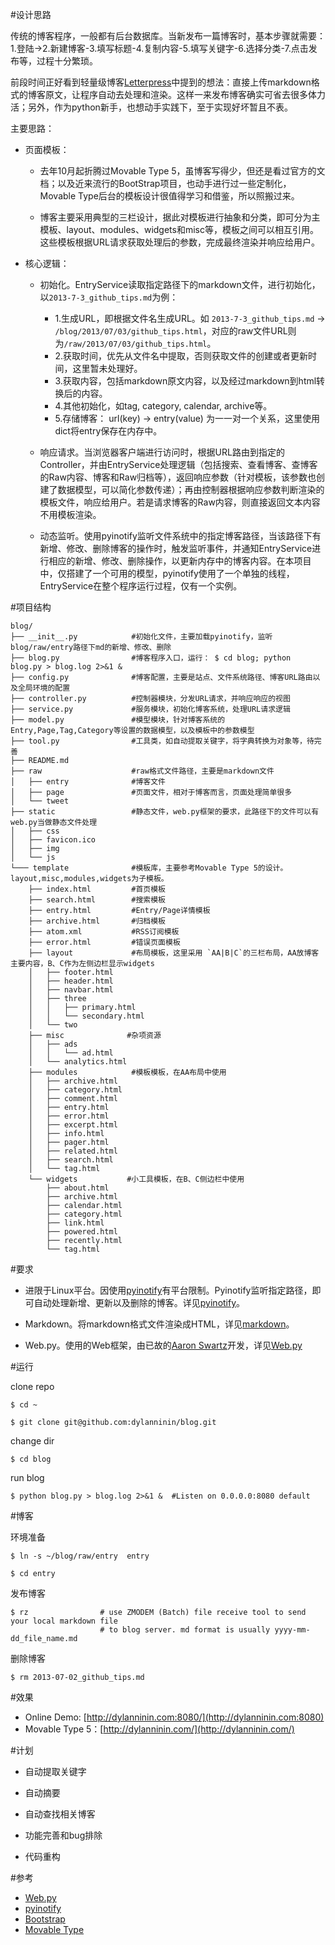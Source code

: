 #设计思路

传统的博客程序，一般都有后台数据库。当新发布一篇博客时，基本步骤就需要：1.登陆->2.新建博客-3.填写标题-4.复制内容-5.填写关键字-6.选择分类-7.点击发布等，过程十分繁琐。

前段时间正好看到轻量级博客[Letterpress](https://github.com/an0/Letterpress)中提到的想法：直接上传markdown格式的博客原文，让程序自动去处理和渲染。这样一来发布博客确实可省去很多体力活；另外，作为python新手，也想动手实践下，至于实现好坏暂且不表。

主要思路：

* 页面模板：

	* 去年10月起折腾过Movable Type 5，虽博客写得少，但还是看过官方的文档；以及近来流行的BootStrap项目，也动手进行过一些定制化，Movable Type后台的模板设计很值得学习和借鉴，所以照搬过来。

	* 博客主要采用典型的三栏设计，据此对模板进行抽象和分类，即可分为主模板、layout、modules、widgets和misc等，模板之间可以相互引用。这些模板根据URL请求获取处理后的参数，完成最终渲染并响应给用户。

* 核心逻辑：

	* 初始化。EntryService读取指定路径下的markdown文件，进行初始化，以`2013-7-3_github_tips.md`为例：
		
		* 1.生成URL，即根据文件名生成URL。如 `2013-7-3_github_tips.md` -> `/blog/2013/07/03/github_tips.html`，对应的raw文件URL则为`/raw/2013/07/03/github_tips.html`。
		* 2.获取时间，优先从文件名中提取，否则获取文件的创建或者更新时间，这里暂未处理好。
	    * 3.获取内容，包括markdown原文内容，以及经过markdown到html转换后的内容。
		* 4.其他初始化，如tag, category, calendar, archive等。
		* 5.存储博客： url(key) -> entry(value) 为一一对一个关系，这里使用dict将entry保存在内存中。

	* 响应请求。当浏览器客户端进行访问时，根据URL路由到指定的Controller，并由EntryService处理逻辑（包括搜索、查看博客、查博客的Raw内容、博客和Raw归档等），返回响应参数（针对模板，该参数也创建了数据模型，可以简化参数传递）；再由控制器根据响应参数判断渲染的模板文件，响应给用户。若是请求博客的Raw内容，则直接返回文本内容不用模板渲染。

    * 动态监听。使用pyinotify监听文件系统中的指定博客路径，当该路径下有新增、修改、删除博客的操作时，触发监听事件，并通知EntryService进行相应的新增、修改、删除操作，以更新内存中的博客内容。在本项目中，仅搭建了一个可用的模型，pyinotify使用了一个单独的线程，EntryService在整个程序运行过程，仅有一个实例。

#项目结构

	blog/
	├── __init__.py            #初始化文件，主要加载pyinotify，监听blog/raw/entry路径下md的新增、修改、删除
	├── blog.py                #博客程序入口，运行： $ cd blog; python blog.py > blog.log 2>&1 &
	├── config.py			   #博客配置，主要是站点、文件系统路径、博客URL路由以及全局环境的配置
	├── controller.py		   #控制器模块，分发URL请求，并响应响应的视图
	├── service.py			   #服务模块，初始化博客系统，处理URL请求逻辑
	├── model.py			   #模型模块，针对博客系统的Entry,Page,Tag,Category等设置的数据模型，以及模板中的参数模型
	├── tool.py				   #工具类，如自动提取关键字，将字典转换为对象等，待完善
	├── README.md
	├── raw					   #raw格式文件路径，主要是markdown文件
	│   ├── entry			   #博客文件
	│   ├── page			   #页面文件，相对于博客而言，页面处理简单很多
	│   └── tweet				
	├── static				   #静态文件，web.py框架的要求，此路径下的文件可以有web.py当做静态文件处理
	│   ├── css
	│   ├── favicon.ico
	│   ├── img
	│   └── js
	└─── template			   #模板库，主要参考Movable Type 5的设计。layout,misc,modules,widgets为子模板。
	    ├── index.html	       #首页模板
	    ├── search.html		   #搜索模板
	    ├── entry.html		   #Entry/Page详情模板
	    ├── archive.html	   #归档模板
	    ├── atom.xml		   #RSS订阅模板
	    ├── error.html		   #错误页面模板
	    ├── layout			   #布局模板，这里采用 `AA|B|C`的三栏布局，AA放博客主要内容，B、C作为左侧边栏显示widgets
	    │   ├── footer.html
	    │   ├── header.html
	    │   ├── navbar.html
	    │   ├── three
	    │   │   ├── primary.html
	    │   │   └── secondary.html
	    │   └── two
	    ├── misc			  #杂项资源
	    │   ├── ads
	    │   │   └── ad.html
	    │   └── analytics.html
		├── modules			   #模板模板，在AA布局中使用
		│   ├── archive.html
		│   ├── category.html
		│   ├── comment.html
		│   ├── entry.html
		│   ├── error.html
		│   ├── excerpt.html
		│   ├── info.html
		│   ├── pager.html
		│   ├── related.html
		│   ├── search.html
		│   └── tag.html
		└── widgets           #小工具模板，在B、C侧边栏中使用
		    ├── about.html
		    ├── archive.html
		    ├── calendar.html
		    ├── category.html
		    ├── link.html
		    ├── powered.html
		    ├── recently.html
		    └── tag.html
	
#要求

* 进限于Linux平台。因使用[pyinotify](https://github.com/seb-m/pyinotify)有平台限制。Pyinotify监听指定路径，即可自动处理新增、更新以及删除的博客。详见[pyinotify](https://github.com/seb-m/pyinotify)。

* Markdown。将markdown格式文件渲染成HTML，详见[markdown](https://github.com/waylan/Python-Markdown)。

* Web.py。使用的Web框架，由已故的[Aaron Swartz](http://www.aaronsw.com/)开发，详见[Web.py](http://webpy.org)

#运行

clone repo

	$ cd ~

	$ git clone git@github.com:dylanninin/blog.git
 
change dir
	
	$ cd blog

run blog

	$ python blog.py > blog.log 2>&1 &  #Listen on 0.0.0.0:8080 default


#博客

环境准备

	$ ln -s ~/blog/raw/entry  entry

	$ cd entry

发布博客

	$ rz 				# use ZMODEM (Batch) file receive tool to send your local markdown file
						# to blog server. md format is usually yyyy-mm-dd_file_name.md

删除博客

	$ rm 2013-07-02_github_tips.md

#效果

 * Online Demo: [http://dylanninin.com:8080/](http://dylanninin.com:8080)
 * Movable Type 5：[http://dylanninin.com/](http://dylanninin.com/)	

#计划

* 自动提取关键字

* 自动摘要

* 自动查找相关博客

* 功能完善和bug排除

* 代码重构

#参考

* [Web.py](http://webpy.org)
* [pyinotify](https://github.com/seb-m/pyinotify)
* [Bootstrap](http://twitter.github.com/bootstrap)
* [Movable Type](http://dylanninin.com)
